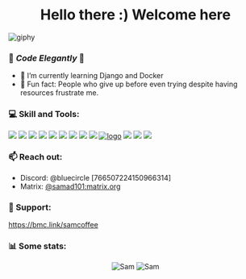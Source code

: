 <h1 align="center">Hello there :) Welcome here</h1>


![giphy](https://user-images.githubusercontent.com/71956678/236571181-c1e435cf-4a3a-468f-8801-85f071b0201c.gif)

<!--
**SAMAD101/SAMAD101** is a ✨ _special_ ✨ repository because its `README.md` (this file) appears on your GitHub profile.
-->

### 💙 _Code Elegantly_ 💙
<!-- - 🔭 I’m currently working on .. -->
- 🌱 I’m currently learning Django and Docker
- 💫 Fun fact: People who give up before even trying despite having resources frustrate me.
<!-- - 👯 I’m looking to collaborate on ... -->
<!-- - 🤔 I’m looking for help with ... -->



### 💻 Skill and Tools:
<a href="https://www.python.org/"><img src="https://img.icons8.com/color/48/000000/python--v1.png"/></a>
<a href="https://www.java.com/en/"><img src="https://img.icons8.com/color/48/000000/java-coffee-cup-logo--v1.png"/></a>
<a href="https://en.wikipedia.org/wiki/C_(programming_language)"><img src="https://img.icons8.com/color/48/000000/c-programming.png"/></a>
<a href="https://en.wikipedia.org/wiki/HTML5"><img src="https://img.icons8.com/color/48/000000/html-5--v1.png"/></a>
<a href="https://git-scm.com/"><img src="https://img.icons8.com/color/48/000000/git.png"/></a>
<a href="https://www.djangoproject.com/"><img src="https://img.icons8.com/color/48/000000/django.png"/></a>
<a href="https://getbootstrap.com/"><img src="https://img.icons8.com/color/48/000000/bootstrap.png"/></a>
<a href="https://www.linux.org/"><img src="https://img.icons8.com/color/48/000000/linux.png"/></a>
<a href="https://www.sqlite.org/docs.html"><img src="https://img.icons8.com/color/48/000000/sql.png"/></a>
<a href="https://docs.wagtail.io/">![logo](https://user-images.githubusercontent.com/71956678/236685507-cdfcc9da-9d2b-477f-b5e1-97ebd6c7cbd6.png)</a>
<a href="https://redis.io/"><img src="https://img.icons8.com/color/48/000000/redis.png"/></a>
<a href="https://www.docker.com/"><img src="https://img.icons8.com/color/48/000000/docker.png"/></a>
<a href="https://www.canva.com/"><img src="https://img.icons8.com/color/48/000000/canva.png"/></a>



### 📫 Reach out: 
- Discord: @bluecircle [766507224150966314]
- Matrix: <a href="https://matrix.to/#/@samad101:matrix.org">@samad101:matrix.org</a>

### 💖 Support:
https://bmc.link/samcoffee



### 📊 Some stats:
<div align="center">
 <img src="https://github-readme-stats.vercel.app/api?username=SAMAD101&show_icons=true&theme=tokyonight" alt="Sam" />
 <img src="https://github-readme-stats.vercel.app/api/top-langs?username=SAMAD101&show_icons=true&locale=en&layout=compact&theme=tokyonight" alt="Sam" />
</div>


